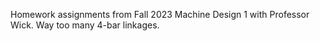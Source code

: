 Homework assignments from Fall 2023 Machine Design 1 with Professor Wick. Way too many 4-bar linkages.
